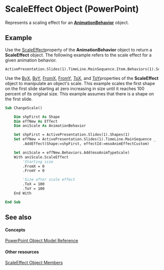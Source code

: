 
# ScaleEffect Object (PowerPoint)

Represents a scaling effect for an  **[AnimationBehavior](70eeb4aa-b9ba-ff7d-93ee-425cf191a6cb.md)** object.


## Example

Use the [ScaleEffect](8e8236ca-c389-a888-5e07-42101fb92126.md)property of the  **AnimationBehavior** object to return a **ScaleEffect** object. The following example refers to the scale effect for a given animation behavior.


```
ActivePresentation.Slides(1).TimeLine.MainSequence.Item.Behaviors(1).ScaleEffect
```

Use the [ByX](bbf43cf2-1a82-ec81-de1d-f37fbe9a9f8f.md), [ByY](c77a59cb-dc68-120b-8750-3088ccb12d73.md), [FromX](2533c987-5321-177f-946d-ee5be5122b16.md), [FromY](a63e5ec1-35c6-bb1e-58d2-57e2c7299f6e.md), [ToX](12d225bb-2268-f644-8dfb-7d457ae79afa.md), and [ToY](987b5456-ea44-0fa8-3f2b-7bc0c9dccbe0.md)properties of the  **ScaleEffect** object to manipulate an object's scale. This example scales the first shape on the first slide starting at zero increasing in size until it reaches 100 percent of its original size. This example assumes that there is a shape on the first slide.




```vb
Sub ChangeScale()

    Dim shpFirst As Shape
    Dim effNew As Effect
    Dim aniScale As AnimationBehavior

    Set shpFirst = ActivePresentation.Slides(1).Shapes(1)
    Set effNew = ActivePresentation.Slides(1).TimeLine.MainSequence _
        .AddEffect(Shape:=shpFirst, effectId:=msoAnimEffectCustom)

    Set aniScale = effNew.Behaviors.Add(msoAnimTypeScale)
    With aniScale.ScaleEffect
        'Starting size
        .FromX = 0
        .FromY = 0

        'Size after scale effect
        .ToX = 100
        .ToY = 100
    End With

End Sub
```


## See also


#### Concepts


[PowerPoint Object Model Reference](00acd64a-5896-0459-39af-98df2849849e.md)
#### Other resources


[ScaleEffect Object Members](d8e13c36-490f-9402-cdf3-cb5ad344ff80.md)
